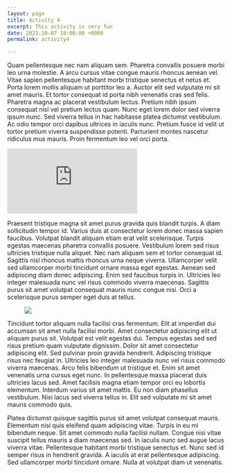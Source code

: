 ```yaml
---
layout: page
title: Activity 4
excerpt: This activity is very fun
date: 2021-10-07 18:00:00 +0000
permalink: activity4

---
```

Quam pellentesque nec nam aliquam sem. Pharetra convallis posuere morbi leo urna molestie. A arcu cursus vitae congue mauris rhoncus aenean vel. Vitae sapien pellentesque habitant morbi tristique senectus et netus et. Porta lorem mollis aliquam ut porttitor leo a. Auctor elit sed vulputate mi sit amet mauris. Et tortor consequat id porta nibh venenatis cras sed felis. Pharetra magna ac placerat vestibulum lectus. Pretium nibh ipsum consequat nisl vel pretium lectus quam. Nunc eget lorem dolor sed viverra ipsum nunc. Sed viverra tellus in hac habitasse platea dictumst vestibulum. Ac odio tempor orci dapibus ultrices in iaculis nunc. Pretium fusce id velit ut tortor pretium viverra suspendisse potenti. Parturient montes nascetur ridiculus mus mauris. Proin fermentum leo vel orci porta.

<div class="video"><iframe class="video-frame" src="https://www.youtube.com/embed/ANd27NUNSzM" title="YouTube video player" frameborder="0" allow="accelerometer; autoplay; clipboard-write; encrypted-media; gyroscope; picture-in-picture" allowfullscreen></iframe></div>

Praesent tristique magna sit amet purus gravida quis blandit turpis. A diam sollicitudin tempor id. Varius duis at consectetur lorem donec massa sapien faucibus. Volutpat blandit aliquam etiam erat velit scelerisque. Turpis egestas maecenas pharetra convallis posuere. Vestibulum lorem sed risus ultricies tristique nulla aliquet. Nec nam aliquam sem et tortor consequat id. Sagittis nisl rhoncus mattis rhoncus urna neque viverra. Ullamcorper velit sed ullamcorper morbi tincidunt ornare massa eget egestas. Aenean sed adipiscing diam donec adipiscing. Enim sed faucibus turpis in. Ultricies leo integer malesuada nunc vel risus commodo viverra maecenas. Sagittis purus sit amet volutpat consequat mauris nunc congue nisi. Orci a scelerisque purus semper eget duis at tellus.

<figure class="full-width-image">

<img src="englishwithalejandra.github.io/uploads/pexels-photo-7422238.webp">

</figure>

Tincidunt tortor aliquam nulla facilisi cras fermentum. Elit at imperdiet dui accumsan sit amet nulla facilisi morbi. Amet consectetur adipiscing elit ut aliquam purus sit. Volutpat est velit egestas dui. Tempus egestas sed sed risus pretium quam vulputate dignissim. Dolor sit amet consectetur adipiscing elit. Sed pulvinar proin gravida hendrerit. Adipiscing tristique risus nec feugiat in. Ultricies leo integer malesuada nunc vel risus commodo viverra maecenas. Arcu felis bibendum ut tristique et. Enim sit amet venenatis urna cursus eget nunc. In pellentesque massa placerat duis ultricies lacus sed. Amet facilisis magna etiam tempor orci eu lobortis elementum. Interdum varius sit amet mattis. Eu non diam phasellus vestibulum. Nisi lacus sed viverra tellus in. Elit sed vulputate mi sit amet mauris commodo quis.

Platea dictumst quisque sagittis purus sit amet volutpat consequat mauris. Elementum nisi quis eleifend quam adipiscing vitae. Turpis in eu mi bibendum neque. Sit amet commodo nulla facilisi nullam. Congue nisi vitae suscipit tellus mauris a diam maecenas sed. In iaculis nunc sed augue lacus viverra vitae. Pellentesque habitant morbi tristique senectus et. Nunc sed id semper risus in hendrerit gravida. A iaculis at erat pellentesque adipiscing. Sed ullamcorper morbi tincidunt ornare. Nulla at volutpat diam ut venenatis.